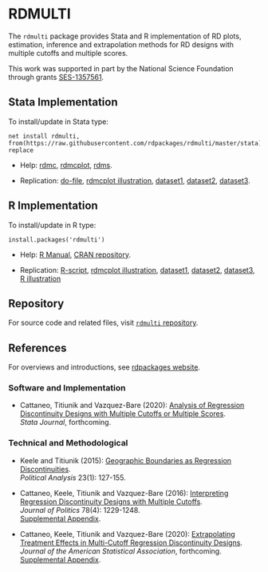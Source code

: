 # RDMULTI

The `rdmulti` package provides Stata and R implementation of RD plots, estimation, inference and extrapolation methods for RD designs with multiple cutoffs and multiple scores.

This work was supported in part by the National Science Foundation through grants [SES-1357561](https://www.nsf.gov/awardsearch/showAward?AWD_ID=1357561).

## Stata Implementation

To install/update in Stata type:
```
net install rdmulti, from(https://raw.githubusercontent.com/rdpackages/rdmulti/master/stata) replace
```

- Help: [rdmc](https://raw.githubusercontent.com/rdpackages/rdmulti/master/stata/rdmc.pdf), [rdmcplot](https://raw.githubusercontent.com/rdpackages/rdmulti/master/stata/rdmcplot.pdf), [rdms](https://raw.githubusercontent.com/rdpackages/rdmulti/master/stata/rdms.pdf).

- Replication: [do-file](https://raw.githubusercontent.com/rdpackages/rdmulti/master/stata/rdmulti_illustration.do), [rdmcplot illustration](https://raw.githubusercontent.com/rdpackages/rdmulti/master/stata/rdmcplot_illustration.do), [dataset1](https://raw.githubusercontent.com/rdpackages/rdmulti/master/stata/simdata_multic.dta), [dataset2](https://raw.githubusercontent.com/rdpackages/rdmulti/master/stata/simdata_cumul.dta), [dataset3](https://raw.githubusercontent.com/rdpackages/rdmulti/master/stata/simdata_multis.dta).

## R Implementation

To install/update in R type:
```
install.packages('rdmulti')
```

- Help: [R Manual](https://cran.r-project.org/web/packages/rdmulti/rdmulti.pdf), [CRAN repository](https://cran.r-project.org/package=rdmulti).

- Replication: [R-script](https://raw.githubusercontent.com/rdpackages/rdmulti/master/R/rdmulti_illustration.R), [rdmcplot illustration](https://raw.githubusercontent.com/rdpackages/rdmulti/master/R/rdmcplot_illustration.R), [dataset1](https://raw.githubusercontent.com/rdpackages/rdmulti/master/R/simdata_multic.csv), [dataset2](https://raw.githubusercontent.com/rdpackages/rdmulti/master/R/simdata_cumul.csv), [dataset3](https://raw.githubusercontent.com/rdpackages/rdmulti/master/R/simdata_multis.csv), [R illustration](https://raw.githubusercontent.com/rdpackages/rdmulti/master/R/rdmulti_illustration.pdf)

## Repository

For source code and related files, visit [`rdmulti` repository](https://github.com/rdpackages/rdmulti/).


## References

For overviews and introductions, see [rdpackages website](https://rdpackages.github.io).

### Software and Implementation

- Cattaneo, Titiunik and Vazquez-Bare (2020): [Analysis of Regression Discontinuity Designs with Multiple Cutoffs or Multiple Scores](https://rdpackages.github.io/references/Cattaneo-Titiunik-VazquezBare_2020_Stata.pdf).<br>
_Stata Journal_, forthcoming.

### Technical and Methodological

- Keele and Titiunik (2015): [Geographic Boundaries as Regression Discontinuities](https://rdpackages.github.io/references/Keele-Titiunik_2015_PA.pdf).<br>
_Political Analysis_ 23(1): 127-155.

- Cattaneo, Keele, Titiunik and Vazquez-Bare (2016): [Interpreting Regression Discontinuity Designs with Multiple Cutoffs](https://rdpackages.github.io/references/Cattaneo-Keele-Titiunik-VazquezBare_2016_JOP.pdf).<br>
_Journal of Politics_ 78(4): 1229-1248.<br>
[Supplemental Appendix](https://rdpackages.github.io/references/Cattaneo-Keele-Titiunik-VazquezBare_2016_JOP--Supplement.pdf).

- Cattaneo, Keele, Titiunik and Vazquez-Bare (2020): [Extrapolating Treatment Effects in Multi-Cutoff Regression Discontinuity Designs](https://rdpackages.github.io/references/Cattaneo-Keele-Titiunik-VazquezBare_2021_JASA.pdf).<br>
_Journal of the American Statistical Association_, forthcoming.<br>
[Supplemental Appendix](https://rdpackages.github.io/references/Cattaneo-Keele-Titiunik-VazquezBare_2021_JASA--Supplement.pdf).

<br><br>
